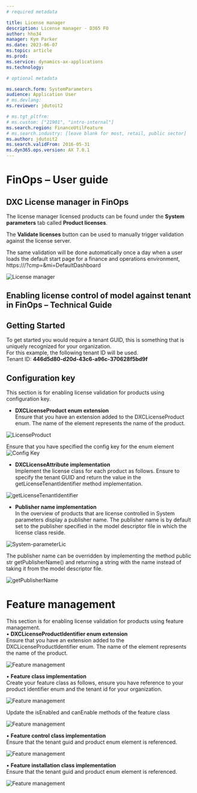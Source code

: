 ```yaml
---
# required metadata

title: License manager 
description: License manager - D365 FO 
author: hho34
manager: Kym Parker
ms.date: 2023-06-07
ms.topic: article
ms.prod: 
ms.service: dynamics-ax-applications
ms.technology: 

# optional metadata

ms.search.form: SystemParameters
audience: Application User
# ms.devlang: 
ms.reviewer: jdutoit2

# ms.tgt_pltfrm: 
# ms.custom: ["21901", "intro-internal"]
ms.search.region: FinanceUtilFeature
# ms.search.industry: [leave blank for most, retail, public sector]
ms.author: jdutoit2
ms.search.validFrom: 2016-05-31
ms.dyn365.ops.version: AX 7.0.1
---
```


# FinOps – User guide 
## DXC License manager in FinOps 

The license manager licensed products can be found under the **System parameters** tab called **Product licenses**.  

The **Validate licenses** button can be used to manually trigger validation against the license server.  

The same validation will be done automatically once a day when a user loads the default start page for a finance and operations environment, https://<environment base url>/?cmp=<any company>&mi=DefaultDashboard 

![License manager](IMAGES/System-parameters.png "License manager")

## Enabling license control of model against tenant in FinOps – Technical Guide
## Getting Started

To get started you would require a tenant GUID, this is something that is uniquely recognized for your organization. <br>
For this example, the following tenant ID will be used. <br>
Tenant ID: **446d5d80-d20d-43c6-a96c-370628f5bd9f**

## Configuration key
This section is for enabling license validation for products using configuration key. <br>
  
- **DXCLicenseProduct enum extension** <br>
Ensure that you have an extension added to the DXCLicenseProduct enum. The name of the element represents the name of the product.

![LicenseProduct](IMAGES/LicenseProduct-enum-extension.png "LicenseProduct")  

Ensure that you have specified the config key for the enum element
![Config Key](IMAGES/ConfigKey.png "Config Key")  
  
- **DXCLicenseAttribute implementation** <br>
Implement the license class for each product as follows. Ensure to specify the tenant GUID and return the value in the getLicenseTenantIdentifier method implementation.

![getLicenseTenantIdentifier](IMAGES/getLicenseTenantIdentifier.png "getLicenseTenantIdentifier")    
  
- **Publisher name implementation** <br>
In the overview of products that are license controlled in System parameters display a publisher name. The publisher name is by default set to the publisher specified in the model descriptor file in which the license class reside. 
 
![System-parameterLic](IMAGES/System-parameterLic.png "System-parameterLic")  

The publisher name can be overridden by implementing the method public str getPublisherName() and returning a string with the name instead of taking it from the model descriptor file.

![getPublisherName](IMAGES/getPublisherName.png "getPublisherName")  

# Feature management

This section is for enabling license validation for products using feature management. <br>
•	**DXCLicenseProductIdentifier enum extension** <br>
Ensure that you have an extension added to the DXCLicenseProductIdentifier enum. The name of the element represents the name of the product.

![Feature management](IMAGES/LicenseProductIdentifier.png "LicenseProductIdentifier") 

•	**Feature class implementation** <br>
Create your feature class as follows, ensure you have reference to your product identifier enum and the tenant id for your organization.
  
![Feature management](IMAGES/Featureclass.png " Feature Class") 

Update the isEnabled and canEnable methods of the feature class  

![Feature management](IMAGES/FeatureClassEnable.png   " Feature Class Enable") 

•	**Feature control class implementation** <br>
Ensure that the tenant guid and product enum element is referenced.

![Feature management](IMAGES/FeatureControlClass.png " Feature Control Class") 
  
•	**Feature installation class implementation** <br>
Ensure that the tenant guid and product enum element is referenced.

![Feature management](IMAGES/FeatureInstallationClass.png "Feature Installation Class")
  
